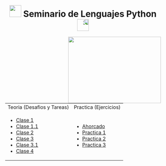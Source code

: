 <h1 align="center"><img src="https://media.giphy.com/media/iQrDORShLPiqQ/giphy.gif" height="38" /> Seminario de Lenguajes Python </a>
 <img style="transform:scaleX(-1);" src="https://media.giphy.com/media/NLu0gwvgUMdxPtAHqS/giphy.gif" height="38" /></h1>


<img src="https://media.giphy.com/media/KbUEFowFNOLSAsHT7u/giphy.gif" align="right" width="300 " height="215">



<table >
<tr>
<td> Teoria (Desafios y Tareas)</td> <td> Practica (Ejercicios)</td>
</tr>
<tr>
<td>
 
- [Clase 1](/docs/Documentos/Clases/Clase1.md)
- [Clase 1.1](/docs/Documentos/Clases/Clase1_1.md)
- [Clase 2](/docs/Documentos/Clases/Clase2.md)
- [Clase 3](/docs/Documentos/Clases/Clase3.md)
- [Clase 3.1](/docs/Documentos/Clases/Clase3_1.md)
- [Clase 4](/docs/Documentos/Clases/Clase4.md)

</td>
<td>
 

- [Ahorcado](/docs/Documentos/Ahorcado.md)
- [Practica 1](/docs/Documentos/Practica1.md)
- [Practica 2](/docs/Documentos/Practica2.md)
- [Practica 3](/docs/Documentos/Practica3.md)

 
</td>
</tr>
 
</table>



